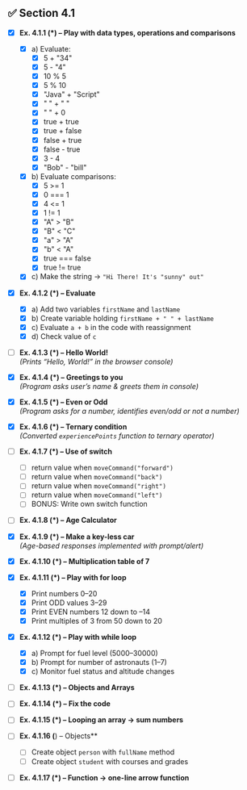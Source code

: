 ## ✅ Section 4.1

- [x] **Ex. 4.1.1 (*) – Play with data types, operations and comparisons**
  - [x] a) Evaluate:
    - [x] 5 + "34"
    - [x] 5 - "4"
    - [x] 10 % 5
    - [x] 5 % 10
    - [x] "Java" + "Script"
    - [x] " " + " "
    - [x] " " + 0
    - [x] true + true
    - [x] true + false
    - [x] false + true
    - [x] false - true
    - [x] 3 - 4
    - [x] "Bob" - "bill"
  - [x] b) Evaluate comparisons:
    - [x] 5 >= 1
    - [x] 0 === 1
    - [x] 4 <= 1
    - [x] 1 != 1
    - [x] "A" > "B"
    - [x] "B" < "C"
    - [x] "a" > "A"
    - [x] "b" < "A"
    - [x] true === false
    - [x] true != true
  - [x] c) Make the string → `"Hi There! It's "sunny" out"`

- [x] **Ex. 4.1.2 (*) – Evaluate**
  - [x] a) Add two variables `firstName` and `lastName`
  - [x] b) Create variable holding `firstName + " " + lastName`
  - [x] c) Evaluate `a + b` in the code with reassignment
  - [x] d) Check value of `c`

- [ ] **Ex. 4.1.3 (*) – Hello World!**  
      *(Prints “Hello, World!” in the browser console)*

- [x] **Ex. 4.1.4 (*) – Greetings to you**  
      *(Program asks user’s name & greets them in console)*

- [x] **Ex. 4.1.5 (*) – Even or Odd**  
      *(Program asks for a number, identifies even/odd or not a number)*

- [x] **Ex. 4.1.6 (*) – Ternary condition**  
      *(Converted `experiencePoints` function to ternary operator)*

- [ ] **Ex. 4.1.7 (*) – Use of switch**  
  - [ ] return value when `moveCommand("forward")`
  - [ ] return value when `moveCommand("back")`
  - [ ] return value when `moveCommand("right")`
  - [ ] return value when `moveCommand("left")`
  - [ ] BONUS: Write own switch function

- [ ] **Ex. 4.1.8 (*) – Age Calculator**

- [x] **Ex. 4.1.9 (*) – Make a key-less car**  
      *(Age-based responses implemented with prompt/alert)*

- [x] **Ex. 4.1.10 (*) – Multiplication table of 7**

- [x] **Ex. 4.1.11 (*) – Play with for loop**
  - [x] Print numbers 0–20
  - [x] Print ODD values 3–29
  - [x] Print EVEN numbers 12 down to –14
  - [x] Print multiples of 3 from 50 down to 20

- [x] **Ex. 4.1.12 (*) – Play with while loop**
  - [x] a) Prompt for fuel level (5000–30000)
  - [x] b) Prompt for number of astronauts (1–7)
  - [x] c) Monitor fuel status and altitude changes

- [ ] **Ex. 4.1.13 (*) – Objects and Arrays**

- [ ] **Ex. 4.1.14 (*) – Fix the code**

- [ ] **Ex. 4.1.15 (*) – Looping an array → sum numbers**

- [ ] **Ex. 4.1.16 (**) – Objects**
  - [ ] Create object `person` with `fullName` method
  - [ ] Create object `student` with courses and grades

- [ ] **Ex. 4.1.17 (*) – Function → one-line arrow function**